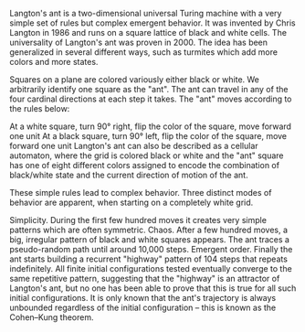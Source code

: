 Langton's ant is a two-dimensional universal Turing machine with a very simple set of rules but complex emergent behavior. It was invented by Chris Langton in 1986 and runs on a square lattice of black and white cells. The universality of Langton's ant was proven in 2000. The idea has been generalized in several different ways, such as turmites which add more colors and more states.

Squares on a plane are colored variously either black or white. We arbitrarily identify one square as the "ant". The ant can travel in any of the four cardinal directions at each step it takes. The "ant" moves according to the rules below:

At a white square, turn 90° right, flip the color of the square, move forward one unit
At a black square, turn 90° left, flip the color of the square, move forward one unit
Langton's ant can also be described as a cellular automaton, where the grid is colored black or white and the "ant" square has one of eight different colors assigned to encode the combination of black/white state and the current direction of motion of the ant.



These simple rules lead to complex behavior. Three distinct modes of behavior are apparent, when starting on a completely white grid.

Simplicity. During the first few hundred moves it creates very simple patterns which are often symmetric.
Chaos. After a few hundred moves, a big, irregular pattern of black and white squares appears. The ant traces a pseudo-random path until around 10,000 steps.
Emergent order. Finally the ant starts building a recurrent "highway" pattern of 104 steps that repeats indefinitely.
All finite initial configurations tested eventually converge to the same repetitive pattern, suggesting that the "highway" is an attractor of Langton's ant, but no one has been able to prove that this is true for all such initial configurations. It is only known that the ant's trajectory is always unbounded regardless of the initial configuration – this is known as the Cohen–Kung theorem.

